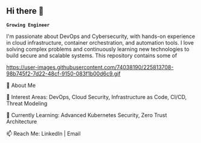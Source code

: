 ## Hi there 👋

**`Growing Engineer`**

I'm passionate about DevOps and Cybersecurity, with hands-on experience in cloud infrastructure, container orchestration, and automation tools. I love solving complex problems and continuously learning new technologies to build secure and scalable systems.
This repository contains some of 

https://user-images.githubusercontent.com/74038190/225813708-98b745f2-7d22-48cf-9150-083f1b00d6c9.gif


🚀 About Me

🎯 Interest Areas: DevOps, Cloud Security, Infrastructure as Code, CI/CD, Threat Modeling

🌱 Currently Learning: Advanced Kubernetes Security, Zero Trust Architecture

📫 Reach Me: LinkedIn | Email

<!--
**Toothless-shark/Toothless-shark** is a ✨ _special_ ✨ repository because its `README.md` (this file) appears on your GitHub profile.

Here are some ideas to get you started:

- 🔭 I’m currently working on ...
- 🌱 I’m currently learning ...
- 👯 I’m looking to collaborate on ...
- 🤔 I’m looking for help with ...
- 💬 Ask me about ...
- 📫 How to reach me: ...
- 😄 Pronouns: ...
- ⚡ Fun fact: ...
-->
